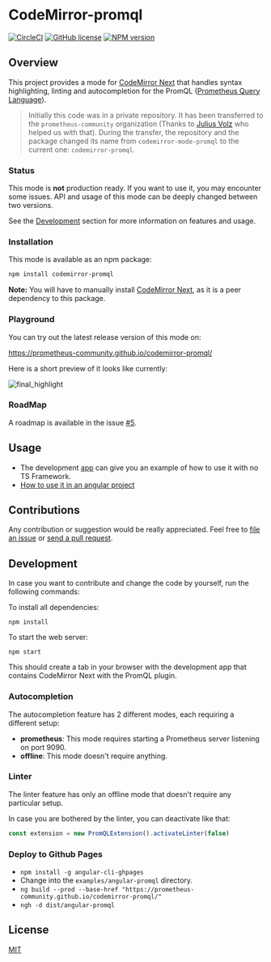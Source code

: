 CodeMirror-promql
=================
[![CircleCI](https://circleci.com/gh/prometheus-community/codemirror-promql.svg?style=shield)](https://circleci.com/gh/prometheus-community/codemirror-promql) [![GitHub license](https://img.shields.io/badge/license-MIT-blue.svg)](./LICENSE)
[![NPM version](https://img.shields.io/npm/v/codemirror-promql.svg)](https://www.npmjs.org/package/codemirror-promql)

## Overview
This project provides a mode for [CodeMirror Next](https://codemirror.net/6) that handles syntax highlighting, linting and autocompletion for the PromQL ([Prometheus Query Language](https://prometheus.io/docs/introduction/overview/)).

> Initially this code was in a private repository. It has been transferred to the `prometheus-community` organization (Thanks to [Julius Volz](https://github.com/juliusv) who helped us with that).
During the transfer, the repository and the package changed its name from `codemirror-mode-promql` to the current one: `codemirror-promql`.

### Status
This mode is **not** production ready. If you want to use it, you may encounter some issues.
API and usage of this mode can be deeply changed between two versions.

See the [Development](#development) section for more information on features and usage.

### Installation
This mode is available as an npm package:

```bash
npm install codemirror-promql
```

**Note:** You will have to manually install [CodeMirror Next](https://codemirror.net/6), as it is a peer dependency to this package.

### Playground
You can try out the latest release version of this mode on:

https://prometheus-community.github.io/codemirror-promql/

Here is a short preview of it looks like currently:

![final_highlight](https://user-images.githubusercontent.com/4548045/89693931-565f1f00-d910-11ea-8bcf-c8b37d6d3196.gif)

### RoadMap
A roadmap is available in the issue [#5](https://github.com/prometheus-community/codemirror-promql/issues/5).

## Usage
* The development [app](./src/app) can give you an example of how to use it with no TS Framework.
* [How to use it in an angular project](./examples/angular-promql/README.md)

## Contributions
Any contribution or suggestion would be really appreciated. Feel free to [file an issue](https://github.com/prometheus-community/codemirror-promql/issues) or [send a pull request](https://github.com/prometheus-community/codemirror-promql/pulls).

## Development
In case you want to contribute and change the code by yourself, run the following commands:

To install all dependencies:

```
npm install
```

To start the web server:

```
npm start
```

This should create a tab in your browser with the development app that contains CodeMirror Next with the PromQL plugin.

### Autocompletion

The autocompletion feature has 2 different modes, each requiring a different setup:

 * **prometheus**: This mode requires starting a Prometheus server listening on port 9090.
 * **offline**: This mode doesn't require anything.

### Linter

The linter feature has only an offline mode that doesn't require any particular setup.

In case you are bothered by the linter, you can deactivate like that:

```typescript
const extension = new PromQLExtension().activateLinter(false)
```

### Deploy to Github Pages
* `npm install -g angular-cli-ghpages`
* Change into the `examples/angular-promql` directory.
* `ng build --prod --base-href "https://prometheus-community.github.io/codemirror-promql/"`
* `ngh -d dist/angular-promql`

## License
[MIT](./LICENSE)
